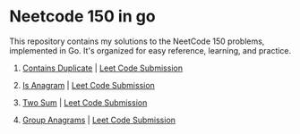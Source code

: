 # Neetcode 150 in go

This repository contains my solutions to the NeetCode 150 problems, implemented in Go. It's organized for easy reference, learning, and practice.

1. [Contains Duplicate](./easy/contains_duplicates_test.go) | [Leet Code Submission](https://leetcode.com/problems/contains-duplicate/submissions/1624557734/)

2. [Is Anagram](./easy/is_anagram_test.go) | [Leet Code Submission](https://leetcode.com/problems/valid-anagram/submissions/1624615545/)

3. [Two Sum](./easy/two_sum_test.go) | [Leet Code Submission](https://leetcode.com/problems/two-sum/submissions/1624641541/)

4. [Group Anagrams](./medium/group_anagrams_test.go) | [Leet Code Submission](https://leetcode.com/problems/group-anagrams/submissions/1624660535/)